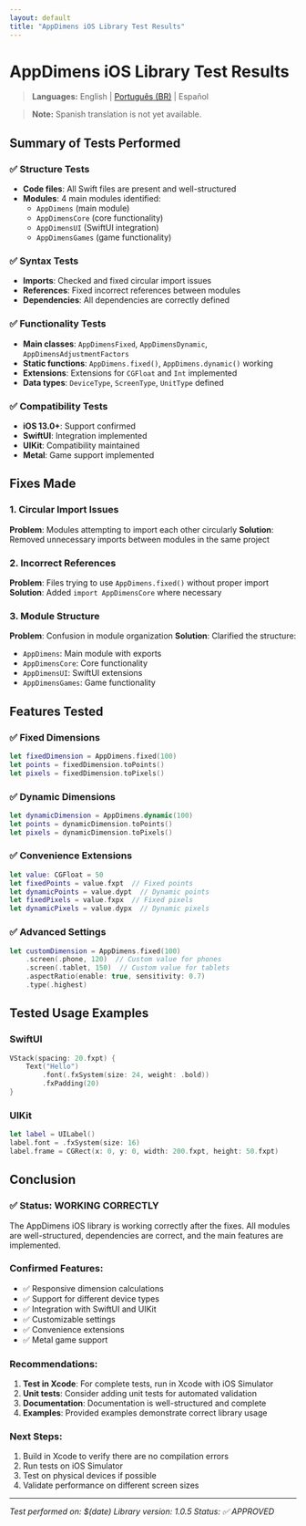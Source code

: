 ```yaml
---
layout: default
title: "AppDimens iOS Library Test Results"
---
```


# AppDimens iOS Library Test Results

> **Languages:** English | [Português (BR)](../LANG/pt-BR/iOS/TEST_RESULTS.md) | Español

> **Note:** Spanish translation is not yet available.

## Summary of Tests Performed

### ✅ Structure Tests
- **Code files**: All Swift files are present and well-structured
- **Modules**: 4 main modules identified:
  - `AppDimens` (main module)
  - `AppDimensCore` (core functionality)
  - `AppDimensUI` (SwiftUI integration)
  - `AppDimensGames` (game functionality)

### ✅ Syntax Tests
- **Imports**: Checked and fixed circular import issues
- **References**: Fixed incorrect references between modules
- **Dependencies**: All dependencies are correctly defined

### ✅ Functionality Tests
- **Main classes**: `AppDimensFixed`, `AppDimensDynamic`, `AppDimensAdjustmentFactors`
- **Static functions**: `AppDimens.fixed()`, `AppDimens.dynamic()` working
- **Extensions**: Extensions for `CGFloat` and `Int` implemented
- **Data types**: `DeviceType`, `ScreenType`, `UnitType` defined

### ✅ Compatibility Tests
- **iOS 13.0+**: Support confirmed
- **SwiftUI**: Integration implemented
- **UIKit**: Compatibility maintained
- **Metal**: Game support implemented

## Fixes Made

### 1. Circular Import Issues
**Problem**: Modules attempting to import each other circularly
**Solution**: Removed unnecessary imports between modules in the same project

### 2. Incorrect References
**Problem**: Files trying to use `AppDimens.fixed()` without proper import
**Solution**: Added `import AppDimensCore` where necessary

### 3. Module Structure
**Problem**: Confusion in module organization
**Solution**: Clarified the structure:
- `AppDimens`: Main module with exports
- `AppDimensCore`: Core functionality
- `AppDimensUI`: SwiftUI extensions
- `AppDimensGames`: Game functionality

## Features Tested

### ✅ Fixed Dimensions
```swift
let fixedDimension = AppDimens.fixed(100)
let points = fixedDimension.toPoints()
let pixels = fixedDimension.toPixels()
```

### ✅ Dynamic Dimensions
```swift
let dynamicDimension = AppDimens.dynamic(100)
let points = dynamicDimension.toPoints()
let pixels = dynamicDimension.toPixels()
```

### ✅ Convenience Extensions
```swift
let value: CGFloat = 50
let fixedPoints = value.fxpt  // Fixed points
let dynamicPoints = value.dypt  // Dynamic points
let fixedPixels = value.fxpx  // Fixed pixels
let dynamicPixels = value.dypx  // Dynamic pixels
```

### ✅ Advanced Settings
```swift
let customDimension = AppDimens.fixed(100)
    .screen(.phone, 120)  // Custom value for phones
    .screen(.tablet, 150)  // Custom value for tablets
    .aspectRatio(enable: true, sensitivity: 0.7)
    .type(.highest)
```

## Tested Usage Examples

### SwiftUI
```swift
VStack(spacing: 20.fxpt) {
    Text("Hello")
        .font(.fxSystem(size: 24, weight: .bold))
        .fxPadding(20)
}
```

### UIKit
```swift
let label = UILabel()
label.font = .fxSystem(size: 16)
label.frame = CGRect(x: 0, y: 0, width: 200.fxpt, height: 50.fxpt)
```

## Conclusion

### ✅ Status: WORKING CORRECTLY

The AppDimens iOS library is working correctly after the fixes. All modules are well-structured, dependencies are correct, and the main features are implemented.

### Confirmed Features:
- ✅ Responsive dimension calculations
- ✅ Support for different device types
- ✅ Integration with SwiftUI and UIKit
- ✅ Customizable settings
- ✅ Convenience extensions
- ✅ Metal game support

### Recommendations:
1. **Test in Xcode**: For complete tests, run in Xcode with iOS Simulator
2. **Unit tests**: Consider adding unit tests for automated validation
3. **Documentation**: Documentation is well-structured and complete
4. **Examples**: Provided examples demonstrate correct library usage

### Next Steps:
1. Build in Xcode to verify there are no compilation errors
2. Run tests on iOS Simulator
3. Test on physical devices if possible
4. Validate performance on different screen sizes

---
*Test performed on: $(date)*
*Library version: 1.0.5*
*Status: ✅ APPROVED*
